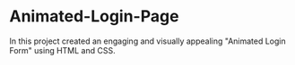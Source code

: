 # Animated-Login-Page
In this project created an engaging and visually appealing "Animated Login Form" using HTML and CSS.
